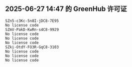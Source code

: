 ## 2025-06-27 14:47 的 GreenHub 许可证
```
SZn5-c3Kc-5n8I-jDC8-7E95
No license code
SZmV-PakD-KwRn-s4C8-9929
No license code
No license code
No license code
SZki-OtdY-FO3R-GqC8-3103
No license code
No license code
No license code
```
